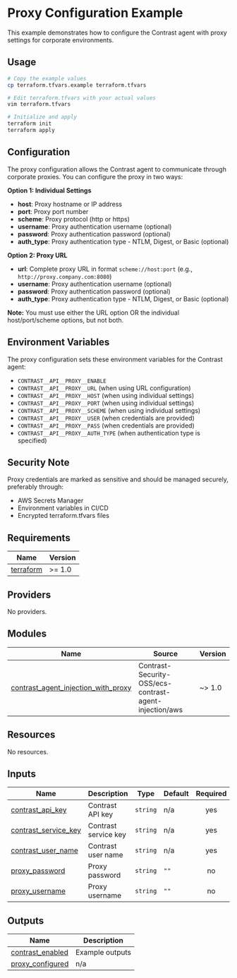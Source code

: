 # Proxy Configuration Example

This example demonstrates how to configure the Contrast agent with proxy settings for corporate environments.

## Usage

```bash
# Copy the example values
cp terraform.tfvars.example terraform.tfvars

# Edit terraform.tfvars with your actual values
vim terraform.tfvars

# Initialize and apply
terraform init
terraform apply
```

## Configuration

The proxy configuration allows the Contrast agent to communicate through corporate proxies. You can configure the proxy in two ways:

**Option 1: Individual Settings**
- **host**: Proxy hostname or IP address
- **port**: Proxy port number
- **scheme**: Proxy protocol (http or https)
- **username**: Proxy authentication username (optional)
- **password**: Proxy authentication password (optional)
- **auth_type**: Proxy authentication type - NTLM, Digest, or Basic (optional)

**Option 2: Proxy URL**
- **url**: Complete proxy URL in format `scheme://host:port` (e.g., `http://proxy.company.com:8080`)
- **username**: Proxy authentication username (optional)
- **password**: Proxy authentication password (optional)
- **auth_type**: Proxy authentication type - NTLM, Digest, or Basic (optional)

**Note:** You must use either the URL option OR the individual host/port/scheme options, but not both.

## Environment Variables

The proxy configuration sets these environment variables for the Contrast agent:

- `CONTRAST__API__PROXY__ENABLE`
- `CONTRAST__API__PROXY__URL` (when using URL configuration)
- `CONTRAST__API__PROXY__HOST` (when using individual settings)
- `CONTRAST__API__PROXY__PORT` (when using individual settings)
- `CONTRAST__API__PROXY__SCHEME` (when using individual settings)
- `CONTRAST__API__PROXY__USER` (when credentials are provided)
- `CONTRAST__API__PROXY__PASS` (when credentials are provided)
- `CONTRAST__API__PROXY__AUTH_TYPE` (when authentication type is specified)

## Security Note

Proxy credentials are marked as sensitive and should be managed securely, preferably through:
- AWS Secrets Manager
- Environment variables in CI/CD
- Encrypted terraform.tfvars files

<!-- BEGIN_TF_DOCS -->
## Requirements

| Name | Version |
|------|---------|
| <a name="requirement_terraform"></a> [terraform](#requirement\_terraform) | >= 1.0 |

## Providers

No providers.

## Modules

| Name | Source | Version |
|------|--------|---------|
| <a name="module_contrast_agent_injection_with_proxy"></a> [contrast\_agent\_injection\_with\_proxy](#module\_contrast\_agent\_injection\_with\_proxy) | Contrast-Security-OSS/ecs-contrast-agent-injection/aws | ~> 1.0 |

## Resources

No resources.

## Inputs

| Name | Description | Type | Default | Required |
|------|-------------|------|---------|:--------:|
| <a name="input_contrast_api_key"></a> [contrast\_api\_key](#input\_contrast\_api\_key) | Contrast API key | `string` | n/a | yes |
| <a name="input_contrast_service_key"></a> [contrast\_service\_key](#input\_contrast\_service\_key) | Contrast service key | `string` | n/a | yes |
| <a name="input_contrast_user_name"></a> [contrast\_user\_name](#input\_contrast\_user\_name) | Contrast user name | `string` | n/a | yes |
| <a name="input_proxy_password"></a> [proxy\_password](#input\_proxy\_password) | Proxy password | `string` | `""` | no |
| <a name="input_proxy_username"></a> [proxy\_username](#input\_proxy\_username) | Proxy username | `string` | `""` | no |

## Outputs

| Name | Description |
|------|-------------|
| <a name="output_contrast_enabled"></a> [contrast\_enabled](#output\_contrast\_enabled) | Example outputs |
| <a name="output_proxy_configured"></a> [proxy\_configured](#output\_proxy\_configured) | n/a |
<!-- END_TF_DOCS -->